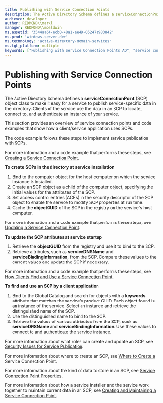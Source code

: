 ```yaml
---
title: Publishing with Service Connection Points
description: The Active Directory Schema defines a serviceConnectionPoint (SCP) object class to make it easy for a service to publish service-specific data in the directory.
audience: developer
author: REDMOND\\markl
manager: REDMOND\\mbaldwin
ms.assetid: '3544aa64-ecb0-48a1-ae49-05247a983842'
ms.prod: 'windows-server-dev'
ms.technology: 'active-directory-domain-services'
ms.tgt_platform: multiple
keywords: ["Publishing with Service Connection Points AD", "service connection points AD", "service connection points AD , publishing with"]
---
```


# Publishing with Service Connection Points

The Active Directory Schema defines a **serviceConnectionPoint** (SCP) object class to make it easy for a service to publish service-specific data in the directory. Clients of the service use the data in an SCP to locate, connect to, and authenticate an instance of your service.

This section provides an overview of service connection points and code examples that show how a client/service application uses SCPs.

The code example follows these steps to implement service publication with SCPs.

For more information and a code example that performs these steps, see [Creating a Service Connection Point](creating-a-service-connection-point.md).

**To create SCPs in the directory at service installation**

1.  Bind to the computer object for the host computer on which the service instance is installed.
2.  Create an SCP object as a child of the computer object, specifying the initial values for the attributes of the SCP.
3.  Set access control entries (ACEs) in the security descriptor of the SCP object to enable the service to modify SCP properties at run time.
4.  Cache the **objectGUID** of the SCP in the registry on the service's host computer.

For more information and a code example that performs these steps, see [Updating a Service Connection Point](updating-a-service-connection-point.md).

**To update the SCP attributes at service startup**

1.  Retrieve the **objectGUID** from the registry and use it to bind to the SCP.
2.  Retrieve attributes, such as **serviceDNSName** and **serviceBindingInformation**, from the SCP. Compare these values to the current values and update the SCP if necessary.

For more information and a code example that performs these steps, see [How Clients Find and Use a Service Connection Point](how-clients-find-and-use-a-service-connection-point.md).

**To find and use an SCP by a client application**

1.  Bind to the Global Catalog and search for objects with a **keywords** attribute that matches the service's product GUID. Each object found is an instance of the service. Select an instance and retrieve the distinguished name of the SCP.
2.  Use the distinguished name to bind to the SCP.
3.  Retrieve the values of various attributes from the SCP, such as **serviceDNSName** and **serviceBindingInformation**. Use these values to connect to and authenticate the service instance.

For more information about what roles can create and update an SCP, see [Security Issues for Service Publication](security-issues-for-service-publication.md).

For more information about where to create an SCP, see [Where to Create a Service Connection Point](where-to-create-a-service-connection-point.md).

For more information about the kind of data to store in an SCP, see [Service Connection Point Properties](service-connection-point-properties.md).

For more information about how a service installer and the service work together to maintain current data in an SCP, see [Creating and Maintaining a Service Connection Point](creating-and-maintaining-a-service-connection-point.md).

 

 




